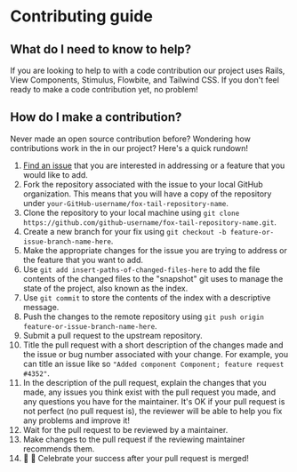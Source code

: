 # Contributing guide

## What do I need to know to help?

If you are looking to help to with a code contribution our project uses Rails, View Components, Stimulus, Flowbite, and Tailwind CSS.
If you don't feel ready to make a code contribution yet, no problem!

## How do I make a contribution?

Never made an open source contribution before? Wondering how contributions work in the in our project? Here's a quick rundown!

1. [Find an issue](https://github.com/jefawks3/fox_tail/issues) that you are interested in addressing or a feature that you would like to add.
2. Fork the repository associated with the issue to your local GitHub organization. This means that you will have a copy of the repository under `your-GitHub-username/fox-tail-repository-name`.
3. Clone the repository to your local machine using `git clone https://github.com/github-username/fox-tail-repository-name.git`.
4. Create a new branch for your fix using `git checkout -b feature-or-issue-branch-name-here`.
5. Make the appropriate changes for the issue you are trying to address or the feature that you want to add.
6. Use `git add insert-paths-of-changed-files-here` to add the file contents of the changed files to the "snapshot" git uses to manage the state of the project, also known as the index.
7. Use `git commit` to store the contents of the index with a descriptive message.
8. Push the changes to the remote repository using `git push origin feature-or-issue-branch-name-here`.
9. Submit a pull request to the upstream repository.
10. Title the pull request with a short description of the changes made and the issue or bug number associated with your change. For example, you can title an issue like so `"Added component Component; feature request #4352"`.
11. In the description of the pull request, explain the changes that you made, any issues you think exist with the pull request you made, and any questions you have for the maintainer. It's OK if your pull request is not perfect (no pull request is), the reviewer will be able to help you fix any problems and improve it!
12. Wait for the pull request to be reviewed by a maintainer.
13. Make changes to the pull request if the reviewing maintainer recommends them.
14.  🎉 🎉 Celebrate your success after your pull request is merged!
